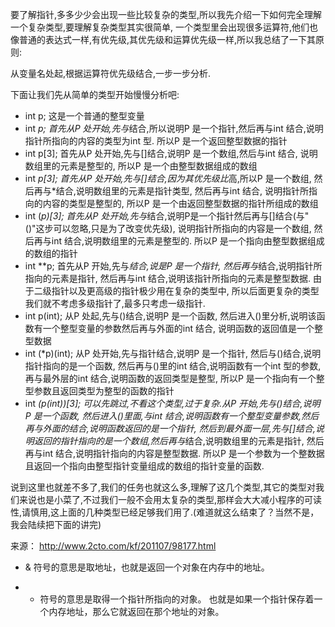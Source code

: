   要了解指针,多多少少会出现一些比较复杂的类型,所以我先介绍一下如何完全理解一个复杂类型,要理解复杂类型其实很简单,
一个类型里会出现很多运算符,他们也像普通的表达式一样,有优先级,其优先级和运算优先级一样,所以我总结了一下其原则:

从变量名处起,根据运算符优先级结合,一步一步分析.  

下面让我们先从简单的类型开始慢慢分析吧:

- int p; 这是一个普通的整型变量  
- int *p; 首先从P 处开始,先与*结合,所以说明P 是一个指针,然后再与int 结合,说明指针所指向的内容的类型为int 型.
所以P 是一个返回整型数据的指针
- int p[3]; 首先从P 处开始,先与[]结合,说明P 是一个数组,然后与int 结合,
  说明数组里的元素是整型的,
  所以P 是一个由整型数据组成的数组
- int *p[3]; 首先从P 处开始,先与[]结合,因为其优先级比*高,所以P 是一个数组,
  然后再与*结合,说明数组里的元素是指针类型,
  然后再与int 结合,
  说明指针所指向的内容的类型是整型的,
  所以P 是一个由返回整型数据的指针所组成的数组
- int (*p)[3]; 首先从P 处开始,先与*结合,说明P是一个指针然后再与[]结合(与"()"这步可以忽略,只是为了改变优先级),
  说明指针所指向的内容是一个数组,
  然后再与int 结合,说明数组里的元素是整型的.
  所以P 是一个指向由整型数据组成的数组的指针
- int **p; 首先从P 开始,先与*结合,说是P 是一个指针,
  然后再与*结合,说明指针所指向的元素是指针,
  然后再与int 结合,说明该指针所指向的元素是整型数据.
  由于二级指针以及更高级的指针极少用在复杂的类型中,
  所以后面更复杂的类型我们就不考虑多级指针了,最多只考虑一级指针.
- int p(int); 从P 处起,先与()结合,说明P 是一个函数,
  然后进入()里分析,说明该函数有一个整型变量的参数然后再与外面的int 结合,
  说明函数的返回值是一个整型数据
- int (*p)(int); 从P 处开始,先与指针结合,说明P 是一个指针,
  然后与()结合,说明指针指向的是一个函数,
  然后再与()里的int 结合,说明函数有一个int 型的参数,
  再与最外层的int 结合,说明函数的返回类型是整型,
  所以P 是一个指向有一个整型参数且返回类型为整型的函数的指针
- int *(*p(int))[3]; 可以先跳过,不看这个类型,过于复杂.从P 开始,先与()结合,说明P 是一个函数,
  然后进入()里面,与int 结合,说明函数有一个整型变量参数,然后再与外面的*结合,说明函数返回的是一个指针,
  然后到最外面一层,先与[]结合,说明返回的指针指向的是一个数组,然后再与*结合,说明数组里的元素是指针,
  然后再与int 结合,说明指针指向的内容是整型数据.
  所以P 是一个参数为一个整数据且返回一个指向由整型指针变量组成的数组的指针变量的函数.  

说到这里也就差不多了,我们的任务也就这么多,理解了这几个类型,其它的类型对我们来说也是小菜了,不过我们一般不会用太复杂的类型,那样会大大减小程序的可读性,请慎用,这上面的几种类型已经足够我们用了.(难道就这么结束了？当然不是，我会陆续把下面的讲完)


来源： <http://www.2cto.com/kf/201107/98177.html>

- & 符号的意思是取地址，也就是返回一个对象在内存中的地址。

- * 符号的意思是取得一个指针所指向的对象。 也就是如果一个指针保存着一个内存地址，那么它就返回在那个地址的对象。
 
